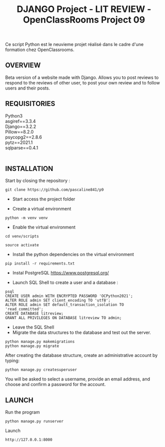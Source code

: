 <h1 align="center">DJANGO Project -  LIT REVIEW  -  OpenClassRooms Project 09 </h1><br>
<br>
Ce script Python est le neuvieme projet réalisé dans le cadre d'une formation chez OpenClassrooms. 
<br>
  
## OVERVIEW
Beta version of a website made with Django. Allows you to post reviews to respond to the reviews of other user, to post your own review and to follow users and their posts.
<br>


## REQUISITORIES 
Python3<br>
asgiref==3.3.4<br>
Django==3.2.2<br>
Pillow==8.2.0<br>
psycopg2==2.8.6<br>
pytz==2021.1<br>
sqlparse==0.4.1<br>
<br>

## INSTALLATION 

Start by closing the repository :

```
git clone https://github.com/pascaline841/p9
```
- Start access the project folder

- Create a virtual environment
```
python -m venv venv
```
- Enable the virtual environment 
```
cd venv/scripts
```
```
source activate
```
- Install the python dependencies on the virtual environment
```
pip install -r requirements.txt
```
- Instal PostgreSQL
https://www.postgresql.org/

- Launch SQL Shell to create a user and a database :
```
psql
CREATE USER admin WITH ENCRYPTED PASSWORD 'OCPython2021';
ALTER ROLE admin SET client_encoding TO 'utf8';
ALTER ROLE admin SET default_transaction_isolation TO 'read_committed';
CREATE DATABASE litreview;
GRANT ALL PRIVILEGES ON DATABASE litreview TO admin;
```
- Leave the SQL Shell 
- Migrate the data structures to the database and test out the server.
```
python manage.py makemigrations
python manage.py migrate
```
After creating the database structure, create an administrative account by typing:
```
python manage.py createsuperuser
```
You will be asked to select a username, provide an email address, and choose and confirm a password for the account.

## LAUNCH 

Run the program
```
python manage.py runserver
```
Launch
```
http://127.0.0.1:8000
```
